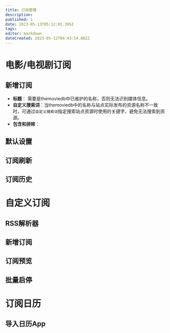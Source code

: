 ```yaml
---
title: 订阅管理
description: 
published: 1
date: 2023-05-13T05:12:01.395Z
tags: 
editor: markdown
dateCreated: 2023-05-12T04:43:54.882Z
---
```


# 电影/电视剧订阅
## 新增订阅

- **标题**： 需要是themoviedb中已维护的名称，否则无法识别媒体信息。
- **自定义搜索词**：当themoviedb中的名称与站点实际发布的资源名称不一致时，可通过`自定义搜索词`指定搜索站点资源时使用的关键字，避免无法搜索到资源。
- **包含和排除**：

## 默认设置
## 订阅刷新
## 订阅历史

# 自定义订阅
## RSS解析器
## 新增订阅
## 订阅预览
## 批量启停

# 订阅日历
## 导入日历App